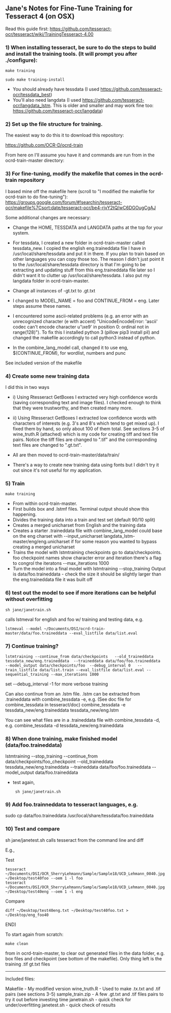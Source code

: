 ## Jane's Notes for Fine-Tune Training for Tesseract 4 (on OSX)

Read this guide first: https://github.com/tesseract-ocr/tesseract/wiki/TrainingTesseract-4.00 


### 1) When installing tesseract, be sure to do the steps to build and install the training tools. (It will prompt you after ./configure):

    make training

    sudo make training-install

- You should already have tessdata (I used https://github.com/tesseract-ocr/tessdata_best)
- You'll also need langdata (I used https://github.com/tesseract-ocr/langdata_lstm. This is older and smaller and may work fine too: https://github.com/tesseract-ocr/langdata)


### 2)  Set up the file structure for training. 

The easiest way to do this it to download this repository: 

https://github.com/OCR-D/ocrd-train

From here on I'll assume you have it and commands are run from in the ocrd-train-master directory:


### 3)  For fine-tuning, modify the makefile that comes in the ocrd-train repository

I based mine off the makefile here (scroll to "I modified the makefile for ocrd-train to do fine-tuning"): 
https://groups.google.com/forum/#!searchin/tesseract-ocr/makefile%7Csort:date/tesseract-ocr/be4-rjvY2tQ/wC6DGOugCgAJ

Some additional changes are necessary:

- Change the HOME, TESSDATA and LANGDATA paths at the top for your system.

* For tessdata, I created a new folder in ocrd-train-master called tessdata_new. I copied the english eng.traineddata file I have in /usr/local/share/tessdata and put it in there. If you plan to train based on other languages you can copy those too. The reason I didn't just point it to the /usr/local/share/tessdata directory is that I'm going to be extracting and updating stuff from this eng.traineddata file later so I didn't want it to clutter up /usr/local/share/tessdata. I also put my langdata folder in ocrd-train-master. 

- Change all instances of -gt.txt to .gt.txt

- I changed to MODEL_NAME = foo and CONTINUE_FROM = eng. Later steps assume these names.

- I encountered some ascii-related problems (e.g. an error with an unrecognized character (e with accent) "UnicodeEncodeError: 'ascii' codec can't encode character u'\xe9' in position 0: ordinal not in range(128)"). To fix this I installed python 3 (pillow pip3 install pil) and changed the makefile accordingly to call python3 instead of python.

- In the combine_lang_model call, changed it to use eng, $(CONTINUE_FROM), for wordlist, numbers and punc 

See included  version of the makefile


### 4)  Create some new training data

I did this in two ways 

- i) Using Rtesseract GetBoxes I extracted very high confidence words (saving corresponding text and image files). I checked enough to think that they were trustworthy, and then created many more.
- ii) Using Rtesseract GetBoxes I extracted low confidence words with characters of interests (e.g. 3's and 8's which tend to get mixed up). I fixed them by hand, so only about 100 of them total. See sections 3-5 of wine_truth.R (attached) which is my code for creating tiff and text file pairs.  Notice the tiff files are changed to ".tif" and the corresponding text files are changed to ".gt.txt".

- All are then moved to ocrd-train-master/data/train/

- There's a way to create new training data using fonts but I didn't try it out since it's not useful for my application.


### 5) Train

    make training

- From within ocrd-train-master. 
- First builds box and .lstmf files. Terminal output should show this happening. 
- Divides the training data into a train and test set (default 90/10 split)
- Creates a merged unicharset from English and the training data
- Creates a starter .traineddata file with combine_lang_model
	could base on the eng charset with --input_unicharset langdata_lstm-master/eng/eng.unicharset
	if for some reason you wanted to bypass creating a merged unicharset
- Trains the model with lstmtraining
	checkpoints go to data/checkpoints. foo checkpoint names show character error and iteration
        there's a flag to congrol the iteratons --max_iterations 1000
- Turn the model into a final model with lstmtraining --stop_training
	Output is data/foo.traineddata - check the size it should be slightly larger than the eng.traineddata file it was built off


### 6)  test out the model to see if more iterations can be helpful without overfitting

    sh jane/janetrain.sh 

calls lstmeval for english and foo w/ training and testing data, e.g.

    lstmeval --model ~/Documents/DSI/ocrd-train-master/data/foo.traineddata --eval_listfile data/list.eval

### 7) Continue training?

    lstmtraining --continue_from data/checkpoints	--old_traineddata tessdata_new/eng.traineddata 	--traineddata data/foo/foo.traineddata    --model_output data/checkpoints/foo  --debug_interval 0 	--train_listfile data/list.train --eval_listfile data/list.eval --sequential_training --max_iterations 1000

set --debug_interval -1 for more verbose training

Can also continue from an .lstm file.
	.lstm can be extracted from .traineddata with combine_tessdata -e, e.g. 
	(See doc file for combine_tessdata in tesseract/doc)
        combine_tessdata -e tessdata_new/eng.traineddata tessdata_new/eng.lstm

You can see what files are in a .traineddata file with combine_tessdata -d, e.g.
        combine_tessdata -d tessdata_new/eng.traineddata


### 8) When done training, make finished model (data/foo.traineddata)

lstmtraining --stop_training --continue_from data/checkpoints/foo_checkpoint --old_traineddata tessdata_new/eng.traineddata  --traineddata data/foo/foo.traineddata --model_output data/foo.traineddata

 - test again, 

        sh jane/janetrain.sh


### 9)  Add foo.trainneddata to tesseract languages, e.g.

sudo cp data/foo.traineddata /usr/local/share/tessdata/foo.traineddata


### 10)  Test and compare

sh jane/janetest.sh calls tesseract from the command line and diff

E.g., 

Test

    tesseract ~/Documents/DSI/OCR_SherryLehmann/Sample/Sample18/UCD_Lehmann_0040.jpg ~/Desktop/test40foo --oem 1 -l foo
    tesseract ~/Documents/DSI/OCR_SherryLehmann/Sample/Sample18/UCD_Lehmann_0040.jpg ~/Desktop/test40eng --oem 1 -l eng

Compare

    diff ~/Desktop/test40eng.txt ~/Desktop/test40foo.txt > ~/Desktop/eng_foo40


END)

To start again from scratch:
    
    make clean 

from in ocrd-train-master, to clear out generated files in the data folder, e.g. box files and checkpoint (see bottom of the makefile). Only thing left is the training .tif gt.txt files


-----

Included files:

Makefile - My modified version
wine_truth.R - Used to make .tx.txt and .tif pairs (see sections 3-5)
sample_train.zip - A few .gt.txt  and .tif files pairs to try it out before investing time
janetrain.sh - quick check for under/overfitting
janetest.sh - quick check of results
